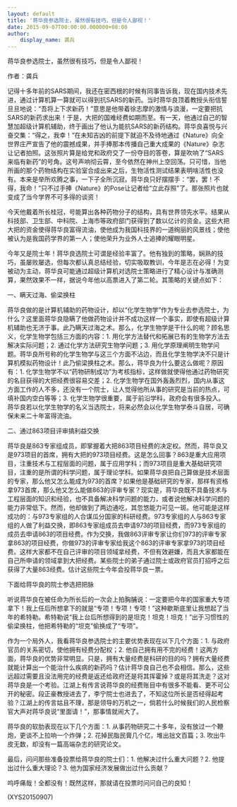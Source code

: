 ```yaml
---
layout: default
title: '蒋华良参选院士，虽然很有技巧，但是令人鄙视！'
date: 2015-09-07T00:00:00.000000+08:00
author:
    display_name: 龚兵
---
```


蒋华良参选院士，虽然很有技巧，但是令人鄙视！

作者：龚兵

记得十多年前的SARS期间，我还在密西根的时候有同事告诉我，现在国内技术先进，通过计算机算一算就可以得到抗SARS的新药。当时蒋华良顶着教授头衔信誓旦旦地说：“吾将上下求新药！”意思是他带着徐志摩的激情与浪漫，一定要把抗SARS的新药求出来！于是，大把的国难经费如期而至。有一天，他通过自己的智慧加超级计算机辅助，终于画出了他认为能抗SARS的新药结构。蒋华良喜悦与兴奋交集：“得之，我幸！”在未知吉凶的前提下就迫不及待地通过《Nature》向全世界庄严宣告了他的震撼成果，并手捧那本传播自己重大成果的《Nature》杂志让记者拍照。这张照片算是给党和政府交了一份夺目的答卷，算是吹响了“SARS来临有新药”的号角。这号声响彻云霄，至今依然在神州上空回荡。只可惜，当他所画的那个药物结构在实验室合成出来之后，生物活性测试结果表明啥活性也没有。本来是举所欢腾之事，一下子全所沉寂。蒋华良只好摆摆手：“罢，罢！不得，我命！”只不过手捧《Nature》的Pose让记者给“立此存照”了。那张照片也就变成了当今学界不可多得的谈资！

今天他戴着所长桂冠，号能算出各种药物分子的结构，具有世界领先水平。结果从科技部、卫生部、中科院、上海市等政府部门获得到了数以亿计的资金。这些大把大把的资金使得蒋华良富得流油，使他成为我国科技界的一道绚丽的风景线；使他被认为是我国药学界的第一人；使他荣升为业外人士追捧的耀眼明星。

今年又是院士年！蒋华良选院士可谓是经验丰富了。他有独到的策略，娴熟的技巧，虽屡败屡选，但每次都认真总结经验，切实吸取教训，今年是志在必得！为变被动为主动，蒋华良可能通过超级计算机对选院士策略进行了精心设计与准确测算，果然效果不一样，据说今年他以高票进入了第二轮。其策略的关键点如下：

一、瞒天过海、偷梁换柱

蒋华良做的是计算机辅助的药物设计，却以“化学生物学”作为专业去参选院士，为什么？这里面蒋华良隐瞒了他做药物设计并不成功这样一个事实，即使有超级计算机辅助也无济于事。此乃瞒天过海之术。那么，化学生物学是干什么的呢？顾名思义，化学生物学包括三方面的内容：1. 用化学方法替代和拓展已有的生物学方法去解决实际问题；2. 通过化学方法研究生物学问题；3. 用化学原理阐明生物学问题。蒋华良所号称的化学生物学与这三个方面不沾边，而且化学生物学决不只是计算机模拟药物设计！此乃偷梁换柱之术。那么，蒋华良为什么要这么做呢？原因有：1. 化学生物学不以“药物研制成功”为考核指标，这样做就使得他通过药物研究的名目获得的大把经费很容易交差；2. 化学生物学在国外轰轰烈烈，国内从事这方面工作的人不多，还没有一个院士，让人觉得他所从事的研究是当前的热点，可填补国内空白等等；3. 化学生物学很重要，属于前沿学科，政府会有很多投入。蒋华良若以化学生物学的名义当选院士，将来必然会以化学生物学泰斗自居，可确保未来二十年富得流油。

二、通过863项目评审搞利益交换

蒋华良是863专家组成员，即掌握着大把863项目经费的决定权。然而，蒋华良又是973项目的首席，拥有大把的973项目经费。这是怎么回事？863是重大应用项目，注重技术与工程层面的问题，属于应用学科；而973项目是重大基础研究项目，注重的是所谓的科学问题，属于理论学科。如果蒋华良把自己算做是技术层面的专家，那么他又怎么能成为973的首席？如果他是基础研究的专家，那样有资格拿973首席，那么他又怎么能做863的评审专家？现实是，蒋华良既不具备技术与工程层面的知识和经验，也不具备解决科学问题的能力，或者说他解决科学问题的能力非常低下。然而，他却做到了两边通吃，其忽悠能力可见一斑。他可能是这样成功的：与973专家组的人合谋瓜分国家的科研经费。973专家组的人与863专家组的人做了利益交换，即863专家组成员去申请973的项目经费，而973专家组的成员去申请863的项目经费。作为交换，我做863评审专家让你们973的评审专家拿863的项目经费，你做973的评审专家给我这个863的评审专家拿973的项目经费。这样大家都不在自己评审的项目领域拿经费，不但有效避嫌，而且大家都能在自己所申请的领域拿到大把经费。某些院士的弟子通过院士或政府官员打招呼之后获得了大量863经费。估计这些院士今年会投蒋华良一票。

下面给蒋华良的院士参选把把脉

听说蒋华良在被任命为所长后的一次会上拍胸脯说：一定要把今年的国家重大专项拿下！我上任后所想拿下的就是“专项！专项！专项！”这种歇斯底里让我想起了当年的希特勒。希特勒说“我上台后所想得到的是坦克！坦克！坦克！”出于习惯性的偷梁换柱，他把希特勒的“坦克”偷换成了“专项”。

作为一个局外人，我看蒋华良参选院士的主要优势表现在以下几个方面：1. 与政府官员的关系密切，使他拥有经费分配权；2. 他自己拥有用不完的经费！这两方面，蒋华良的优势非常明显。只是，拥有大量经费是科研的目的吗？拥有大量经费就能计算出一个能治什么疾病的新药吗？估计蒋华良自己也不会相信。那么，这些远超过需要且没法用完的经费是返还给政府还是将其挥霍掉？或是将其洗走？这对蒋华良是一个考验。江湖上有传言说蒋华良的经费账目中有很多不能看、更不可公开的秘密。段正豪教授进去了，李宁院士也进去了，不知这位所长是否经得起考验？江湖上的传言姑且不理，那是领导的万机之一，倘若什么时候我们的人民检察官大声对蒋华良说“里面请！”，那事情就闹大了。

蒋华良的软肋表现在以下几个方面：1. 从事药物研究二十多年，没有放过一个鞭炮，更谈不上拉响一个炸弹；2. 花掉民脂民膏几个亿，堆出拙文百篇；3. 吹出牛皮无数，却没有一篇高端杂志的研究论文。

最后，问问那些准备投票给蒋华良的院士们：1. 他解决过什么重大问题？2. 他提出过什么重大理论？3. 他为国家经济发展做出过什么贡献？

呜呼痛哉！全都没有！既然这样，那就请在投票时问问自己的良知！

(XYS20150907)

